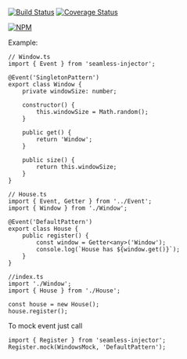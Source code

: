 [![Build Status](https://travis-ci.org/vforv/seamless-injector.svg?branch=master)](https://travis-ci.org/vforv/seamless-injector)
[![Coverage Status](https://coveralls.io/repos/github/vforv/seamless-injector/badge.svg?branch=master)](https://coveralls.io/github/vforv/seamless-injector?branch=master)

[![NPM](https://nodei.co/npm/seamless-injector.png?downloads=true&downloadRank=true&stars=true)](https://nodei.co/npm/seamless-injector/)


Example:

```
// Window.ts
import { Event } from 'seamless-injector';

@Event('SingletonPattern')
export class Window {
    private windowSize: number;

    constructor() {
        this.windowSize = Math.random();
    }

    public get() {
        return 'Window';
    }

    public size() {
        return this.windowSize;
    }
}
```

```
// House.ts
import { Event, Getter } from '../Event';
import { Window } from './Window';

@Event('DefaultPattern')
export class House {
    public register() {
        const window = Getter<any>('Window');
        console.log(`House has ${window.get()}`);
    }
}
```

```
//index.ts
import './Window';
import { House } from './House';

const house = new House();
house.register();
```

To mock event just call

```
import { Register } from 'seamless-injector';
Register.mock(WindowsMock, 'DefaultPattern');
```